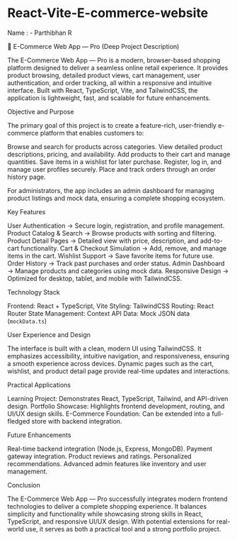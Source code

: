 # React-Vite-E-commerce-website

Name : - Parthibhan R


🛒 E-Commerce Web App — Pro (Deep Project Description)

The E-Commerce Web App — Pro is a modern, browser-based shopping platform designed to deliver a seamless online retail experience. It provides product browsing, detailed product views, cart management, user authentication, and order tracking, all within a responsive and intuitive interface. Built with React, TypeScript, Vite, and TailwindCSS, the application is lightweight, fast, and scalable for future enhancements.

 Objective and Purpose

The primary goal of this project is to create a feature-rich, user-friendly e-commerce platform that enables customers to:

 Browse and search for products across categories.
 View detailed product descriptions, pricing, and availability.
 Add products to their cart and manage quantities.
 Save items in a wishlist for later purchase.
 Register, log in, and manage user profiles securely.
 Place and track orders through an order history page.

For administrators, the app includes an admin dashboard for managing product listings and mock data, ensuring a complete shopping ecosystem.

 Key Features

 User Authentication → Secure login, registration, and profile management.
 Product Catalog & Search → Browse products with sorting and filtering.
 Product Detail Pages → Detailed view with price, description, and add-to-cart functionality.
 Cart & Checkout Simulation → Add, remove, and manage items in the cart.
 Wishlist Support → Save favorite items for future use.
 Order History → Track past purchases and order status.
 Admin Dashboard → Manage products and categories using mock data.
 Responsive Design → Optimized for desktop, tablet, and mobile with TailwindCSS.

 Technology Stack

 Frontend: React + TypeScript, Vite
 Styling: TailwindCSS
 Routing: React Router
 State Management: Context API
 Data: Mock JSON data (`mockData.ts`)

 User Experience and Design

The interface is built with a clean, modern UI using TailwindCSS. It emphasizes accessibility, intuitive navigation, and responsiveness, ensuring a smooth experience across devices. Dynamic pages such as the cart, wishlist, and product detail page provide real-time updates and interactions.

 Practical Applications

 Learning Project: Demonstrates React, TypeScript, Tailwind, and API-driven design.
 Portfolio Showcase: Highlights frontend development, routing, and UI/UX design skills.
 E-Commerce Foundation: Can be extended into a full-fledged store with backend integration.

 Future Enhancements

 Real-time backend integration (Node.js, Express, MongoDB).
 Payment gateway integration.
 Product reviews and ratings.
 Personalized recommendations.
 Advanced admin features like inventory and user management.

 Conclusion

The E-Commerce Web App — Pro successfully integrates modern frontend technologies to deliver a complete shopping experience. It balances simplicity and functionality while showcasing strong skills in React, TypeScript, and responsive UI/UX design. With potential extensions for real-world use, it serves as both a practical tool and a strong portfolio project.

